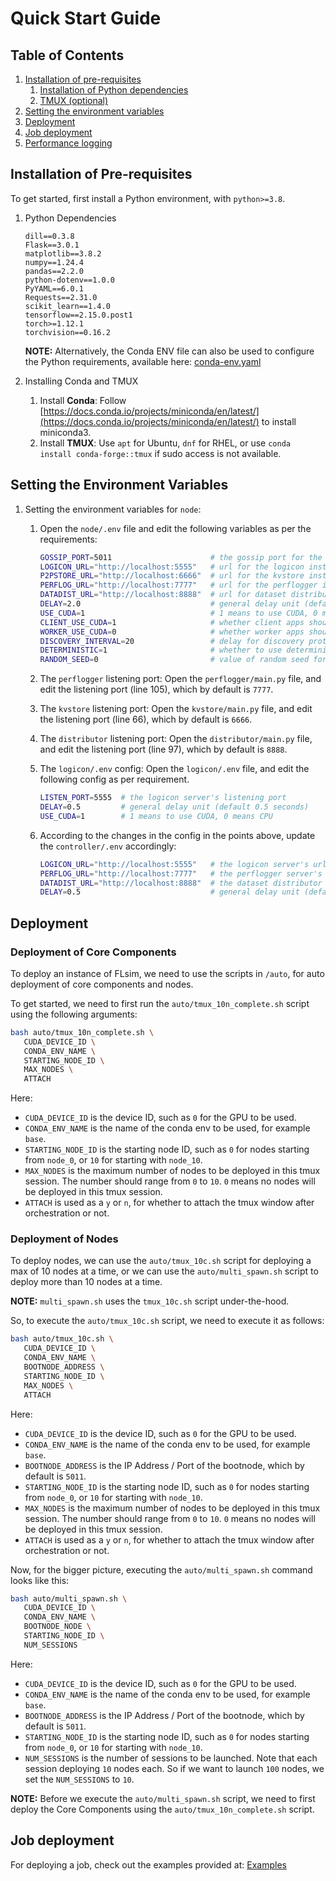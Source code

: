 # Quick Start Guide

## Table of Contents

1. [Installation of pre-requisites](#pre-req)
   1. [Installation of Python dependencies](#python-deps)
   2. [TMUX (optional)](#tmux)
2. [Setting the environment variables](#env)
3. [Deployment](#deploy)
4. [Job deployment](#job-deploy)
5. [Performance logging](#performance-log)

## Installation of Pre-requisites <a name="pre-req"></a>

To get started, first install a Python environment, with `python>=3.8`.

1. Python Dependencies <a name="python-deps"></a>

   ```
   dill==0.3.8
   Flask==3.0.1
   matplotlib==3.8.2
   numpy==1.24.4
   pandas==2.2.0
   python-dotenv==1.0.0
   PyYAML==6.0.1
   Requests==2.31.0
   scikit_learn==1.4.0
   tensorflow==2.15.0.post1
   torch>=1.12.1
   torchvision==0.16.2
   ```

   **NOTE:** Alternatively, the Conda ENV file can also be used to configure the Python requirements, available here: [conda-env.yaml](/conda-env.yaml)

2. Installing Conda and TMUX

   1. Install **Conda**:
      Follow [https://docs.conda.io/projects/miniconda/en/latest/](https://docs.conda.io/projects/miniconda/en/latest/) to install miniconda3.
   2. Install **TMUX**:
      Use `apt` for Ubuntu, `dnf` for RHEL, or use `conda install conda-forge::tmux` if sudo access is not available.

## Setting the Environment Variables <a name="env"></a>

1. Setting the environment variables for `node`:

   1. Open the `node/.env` file and edit the following variables as per the requirements:

      ```bash
      GOSSIP_PORT=5011                      # the gossip port for the bootnode instance
      LOGICON_URL="http://localhost:5555"   # url for the logicon instance
      P2PSTORE_URL="http://localhost:6666"  # url for the kvstore instance
      PERFLOG_URL="http://localhost:7777"   # url for the perflogger instance
      DATADIST_URL="http://localhost:8888"  # url for dataset distributor instance
      DELAY=2.0                             # general delay unit (default 0.5 seconds)
      USE_CUDA=1                            # 1 means to use CUDA, 0 means CPU
      CLIENT_USE_CUDA=1                     # whether client apps should use CUDA
      WORKER_USE_CUDA=0                     # whether worker apps should use CUDA
      DISCOVERY_INTERVAL=20                 # delay for discovery protocol comms
      DETERMINISTIC=1                       # whether to use deterministic learning process
      RANDOM_SEED=0                         # value of random seed for numpy, torch, etc.
      ```

      <!-- **NOTE:** Do edit the bootnode port in the `auto/tmux*.sh` file for node config (line 75). -->

   2. The `perflogger` listening port:
      Open the `perflogger/main.py` file, and edit the listening port (line 105), which by default is `7777`.

   3. The `kvstore` listening port:
      Open the `kvstore/main.py` file, and edit the listening port (line 66), which by default is `6666`.

   4. The `distributor` listening port:
      Open the `distributor/main.py` file, and edit the listening port (line 97), which by default is `8888`.

   5. The `logicon/.env` config:
      Open the `logicon/.env` file, and edit the following config as per requirement.

      ```bash
      LISTEN_PORT=5555  # the logicon server's listening port
      DELAY=0.5         # general delay unit (default 0.5 seconds)
      USE_CUDA=1        # 1 means to use CUDA, 0 means CPU
      ```

   6. According to the changes in the config in the points above, update the `controller/.env` accordingly:

      ```bash
      LOGICON_URL="http://localhost:5555"   # the logicon server's url
      PERFLOG_URL="http://localhost:7777"   # the perflogger server's url
      DATADIST_URL="http://localhost:8888"  # the dataset distributor server's url
      DELAY=0.5                             # general delay unit (default 0.5 seconds)
      ```

## Deployment <a name="deploy"></a>

### Deployment of Core Components

To deploy an instance of FLsim, we need to use the scripts in `/auto`, for auto deployment of core components and nodes.

To get started, we need to first run the `auto/tmux_10n_complete.sh` script using the following arguments:

```bash
bash auto/tmux_10n_complete.sh \
   CUDA_DEVICE_ID \
   CONDA_ENV_NAME \
   STARTING_NODE_ID \
   MAX_NODES \
   ATTACH
```

Here:

- `CUDA_DEVICE_ID` is the device ID, such as `0` for the GPU to be used.
- `CONDA_ENV_NAME` is the name of the conda env to be used, for example `base`.
- `STARTING_NODE_ID` is the starting node ID, such as `0` for nodes starting from `node_0`, or `10` for starting with `node_10`.
- `MAX_NODES` is the maximum number of nodes to be deployed in this tmux session. The number should range from `0` to `10`. `0` means no nodes will be deployed in this tmux session.
- `ATTACH` is used as a `y` or `n`, for whether to attach the tmux window after orchestration or not.

### Deployment of Nodes

To deploy nodes, we can use the `auto/tmux_10c.sh` script for deploying a max of 10 nodes at a time, or we can use the `auto/multi_spawn.sh` script to deploy more than 10 nodes at a time.

**NOTE:** `multi_spawn.sh` uses the `tmux_10c.sh` script under-the-hood.

So, to execute the `auto/tmux_10c.sh` script, we need to execute it as follows:

```bash
bash auto/tmux_10c.sh \
   CUDA_DEVICE_ID \
   CONDA_ENV_NAME \
   BOOTNODE_ADDRESS \
   STARTING_NODE_ID \
   MAX_NODES \
   ATTACH
```

Here:

- `CUDA_DEVICE_ID` is the device ID, such as `0` for the GPU to be used.
- `CONDA_ENV_NAME` is the name of the conda env to be used, for example `base`.
- `BOOTNODE_ADDRESS` is the IP Address / Port of the bootnode, which by default is `5011`.
- `STARTING_NODE_ID` is the starting node ID, such as `0` for nodes starting from `node_0`, or `10` for starting with `node_10`.
- `MAX_NODES` is the maximum number of nodes to be deployed in this tmux session. The number should range from `0` to `10`. `0` means no nodes will be deployed in this tmux session.
- `ATTACH` is used as a `y` or `n`, for whether to attach the tmux window after orchestration or not.

Now, for the bigger picture, executing the `auto/multi_spawn.sh` command looks like this:

```bash
bash auto/multi_spawn.sh \
   CUDA_DEVICE_ID \
   CONDA_ENV_NAME \
   BOOTNODE_NODE \
   STARTING_NODE_ID \
   NUM_SESSIONS
```

Here:

- `CUDA_DEVICE_ID` is the device ID, such as `0` for the GPU to be used.
- `CONDA_ENV_NAME` is the name of the conda env to be used, for example `base`.
- `BOOTNODE_ADDRESS` is the IP Address / Port of the bootnode, which by default is `5011`.
- `STARTING_NODE_ID` is the starting node ID, such as `0` for nodes starting from `node_0`, or `10` for starting with `node_10`.
- `NUM_SESSIONS` is the number of sessions to be launched. Note that each session deploying `10` nodes each. So if we want to launch `100` nodes, we set the `NUM_SESSIONS` to `10`.

**NOTE:** Before we execute the `auto/multi_spawn.sh` script, we need to first deploy the Core Components using the `auto/tmux_10n_complete.sh` script.

## Job deployment

For deploying a job, check out the examples provided at: [Examples](/docs/examples/readme.md)
